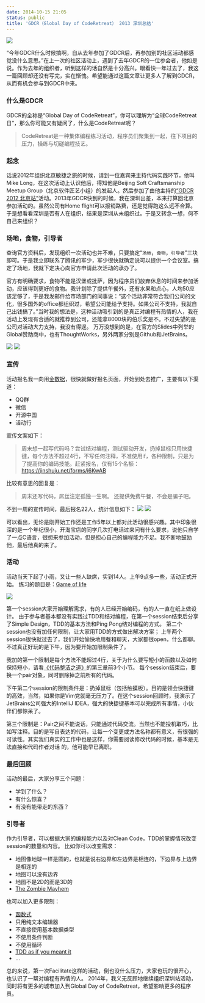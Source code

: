 ```yaml
---
date: 2014-10-15 21:05
status: public
title: 'GDCR（Global Day of CodeRetreat） 2013 深圳总结'
---
```


![](http://ww2.sinaimg.cn/large/61412e43gw1eqfsh8lbvej20vq0ntdnj.jpg)

“今年GDCR什么时候搞啊，自从去年参加了GDCR后，再参加别的社区活动都感觉没什么意思。”在上一次的社区活动上，遇到了去年GDCR的一位参会者，他如是说。作为去年的组织者，听到这样的话自然是十分高兴。眼看快一年过去了，我这一篇回顾却还没有写完，实在惭愧。希望能通过这篇文章让更多人了解到GDCR，从而有机会参与到GDCR中来。

### 什么是GDCR
GDCR的全称是“Global Day of CodeRetreat”，你可以理解为“全球CodeRetreat日”，那么你可能又有疑问了，什么是CodeRetreat呢？

>CodeRetreat是一种集体编程练习活动，程序员们聚集到一起，往下项目的压力，操练与切磋编程技艺。

### 起念
话说2012年组织北京敏捷之旅的时候，请到一位嘉宾来主持代码实践环节，他叫Mike Long，在这次活动上认识他后，得知他是Beijing Soft Craftsmanship Meetup Group（北京软件匠艺小组）的发起人。然后参加了由他主持的[“GDCR 2012 北京站”](http://www.meetup.com/BeijingEntrepreneurs/events/90858762/)活动。2013年GDCR快到的时候，我在深圳出差，本来打算回北京参加活动的。虽然公司有Home flight可以报销路费，还是觉得跑这么远不合算。于是想看看深圳是否有人在组织，结果是深圳从未组织过。于是又转念一想，何不自己来组织？

### 场地，食物，引导者
查询官方资料后，发现组织一次活动也并不难，只要搞定“`场地`，`食物`，`引导者`”三块即可。于是我立即联系了腾讯的军少，军少很快就确定说可以提供一个会议室。搞定了场地，我就下定决心向官方申请此次活动的承办了。

官方有明确要求，食物不能是汉堡或批萨，因为程序员们放弃休息的时间来参加活动，应该得到更好的食物。我计划除了提供午餐外，还有水果和点心，人均50应该足够了，于是我发邮件给市场部门的同事说：“这个活动非常符合我们公司的文化，很多国外的office都组织过，希望公司能给予支持。如果公司不支持，我就自己出钱搞了。”当时我的想法是，这种活动吸引到的是真正对编程有热情的人，我在活动上发现有合适的就推荐到公司，还能拿8000块的伯乐奖是不。不过失望的是公司对活动大力支持，我没有得逞。
万万没想到的是，在官方的Slides中列举的Global赞助商中，也有ThoughtWorks，另外两家分别是Github和JetBrains。

![](http://ww2.sinaimg.cn/large/61412e43gw1eqfvd8b2onj20cq04g0ss.jpg)
![](http://ww2.sinaimg.cn/large/61412e43gw1eqfuyx2zeaj20di03nwet.jpg)

### 宣传
活动报名我一向用[金数据](http://jinshuju.net)，很快就做好报名页面，开始到处去推广，主要有以下渠道：   
* QQ群
* 微信
* 开源中国
* 活动行

宣传文案如下：

>周末想一起写代码吗？尝试结对编程，测试驱动开发，扔掉鼠标只用快捷键，每个方法不超过4行，不写任何注释，不准使用if，各种限制，只是为了提高你的编码技能。赶紧报名，仅有15个名额：https://jinshuju.net/forms/i6KwAB  

比较有意思的回复是：
>周末还写代码，屌丝注定孤独一生啊。
>还提供免费午餐，不会是骗子吧。

不到一周的宣传时间，最后报名22人，统计信息如下：
![](http://ww2.sinaimg.cn/large/61412e43gw1eqfvgcztwgj20vn0lhabg.jpg)
![](http://ww3.sinaimg.cn/large/61412e43gw1eqfvgm5iihj20yw0kndha.jpg)

可以看出，无论是刚开始工作还是工作5年以上都对此活动很感兴趣。其中印象很深的是一个年纪很小，开淘宝店的同学几次打电话过来问有什么要求，说他只自学了一点C语言，很想来参加活动，但是担心自己的编程能力不足。我不断地鼓励他，最后他真的来了。

### 活动
活动当天下起了小雨，又让一些人缺席，实到14人。上午9点多一些，活动正式开始。
练习的题目是：[Game of life](http://zh.wikipedia.org/zh/%E5%BA%B7%E5%A8%81%E7%94%9F%E5%91%BD%E6%B8%B8%E6%88%8F)

![](http://ww2.sinaimg.cn/large/61412e43gw1eqfvh1fngcj218w0x8h1e.jpg)

第一个session大家开始理解需求，有的人已经开始编码，有的人一直在纸上做设计。
由于参与者基本都没有实践过TDD和结对编程，在第一个session结束后分享了Simple Design，TDD的基本方法和Ping Pong结对编程的方式。
第二个session也没有加任何限制，让大家用TDD的方式做出解决方案；
上午两个session很快就过去了，我们开始愉快地用餐和聊天，大家都很open，什么都聊。
不过真正好玩的是下午，因为要开始加限制条件了。

我加的第一个限制是每个方法不能超过4行，关于为什么要写短小的函数以及如何保持短小，请看[《代码整洁之道》](http://book.douban.com/subject/4199741/)的第三章前3个小节。
每个session结束后，要换一个pair对象，同时删除掉之前所有的代码。

下午第二个session的限制条件是：扔掉鼠标（包括触摸板）。目的是领会快捷键的高效，当然，如果你是Vim党就毫无压力了。在这个session回顾时，我演示了JetBrains公司强大的IntelliJ IDEA，强大的快捷键基本可以完成所有事情，小伙伴们都惊呆了。

第三个限制是：Pair之间不能说话，只能通过代码交流。当然也不能投机取巧，比如写注释。目的是写自表达的代码，让每一个变更或方法名称都有意义，有很强的可读性。其实我们真实的工作中也是这样，你需要阅读修改代码的时候，基本是无法直接和代码作者对话 的，他可能早已离职。

### 最后回顾
活动的最后，大家分享三个问题： 
* 学到了什么？
* 有什么惊喜？
* 有没有能带走的东西？

### 引导者
作为引导者，可以根据大家的编程能力以及对Clean Code，TDD的掌握情况改变session的数量和内容。
比如你可以改变需求：
* 地图像地球一样是圆的，也就是说右边界和左边界是相连的，下边界与上边界是相连的
* 地图可以没有边界
* 地图不是2D的而是3D的
* [The Zombie Mayhem](https://github.com/coderetreat/coderetreat_wiki/wiki/Middle-session-new-specification:-Zombie-mayhem)

也可以加入更多限制：
* [函数式](https://github.com/coderetreat/coderetreat_wiki/wiki/Paradigm-change:-Go-functional)
* 只用纯文本编辑器
* 不直接使用基本数据类型
* 不使用条件判断
* 不使用循环
* [TDD as if you meant it](http://coderetreat.org/facilitating/activities/tdd-as-if-you-meant-it)
* ...

总的来说，第一次Facilitate这样的活动，倒也没什么压力，大家也玩的很开心，也认识了一帮对编程有热情的人。
2014年，我义无反顾地继续组织深圳站活动，同时将有更多的城市加入到Global Day of CodeRetreat，希望影响更多的程序员。